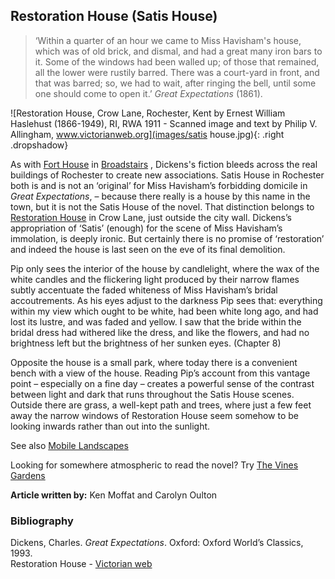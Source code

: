 <param ve-config style="article">

## Restoration House (Satis House)

>‘Within a quarter of an hour we came to Miss Havisham's house, which was of old brick, and dismal, and had a great many iron bars to it. Some of the windows had been walled up; of those that remained, all the lower were rustily barred. There was a court-yard in front, and that was barred; so, we had to wait, after ringing the bell, until some one should come to open it.’ _Great Expectations_ (1861).

![Restoration House, Crow Lane, Rochester, Kent by Ernest William Haslehust (1866-1949), RI, RWA 1911 - Scanned image and text by Philip V. Allingham, www.victorianweb.org](images/satis house.jpg){: .right .dropshadow}

As with [Fort House](/dickens/dickens-fort-house) in [Broadstairs](dickens-broadstairs) , Dickens's fiction bleeds across the real buildings of Rochester to create new associations. Satis House in Rochester both is and is not an ‘original’ for Miss Havisham’s forbidding domicile in _Great Expectations_, – because there really is a house by this name in the town, but it is not the Satis House of the novel. That distinction belongs to [Restoration House](https://www.restorationhouse.co.uk/the-house) in Crow Lane, just outside the city wall. Dickens’s appropriation of ‘Satis’ (enough) for the scene of Miss Havisham’s immolation, is deeply ironic. But certainly there is no promise of ‘restoration’ and indeed the house is last seen on the eve of its final demolition.

Pip only sees the interior of the house by candlelight, where the wax of the white candles and the flickering light produced by their narrow flames subtly accentuate the faded whiteness of Miss Havisham’s bridal accoutrements. As his eyes adjust to the darkness Pip sees that:
everything within my view which ought to be white, had been white long ago, and had lost its lustre, and was faded and yellow. I saw that the bride within the bridal dress had withered like the dress, and like the flowers, and had no brightness left but the brightness of her sunken eyes. (Chapter 8)

Opposite the house is a small park, where today there is a convenient bench with a view of the house. Reading Pip’s account from this vantage point – especially on a fine day – creates a powerful sense of the contrast between light and dark that runs throughout the Satis House scenes. Outside there are grass, a well-kept path and trees, where just a few feet away the narrow windows of Restoration House seem somehow to be looking inwards rather than out into the sunlight.



See also [Mobile Landscapes](dickens/mobile-landscapes)

Looking for somewhere atmospheric to read the novel? Try [The Vines Gardens](https://explorekent.org/activities/the-vines-gardens/)

**Article written by:** Ken Moffat and Carolyn Oulton

### Bibliography

Dickens, Charles. _Great Expectations_. Oxford: Oxford World’s Classics, 1993.   
Restoration House - [Victorian web](http://www.victorianweb.org/painting/haslehust/19.html)
<!--stackedit_data:
eyJoaXN0b3J5IjpbLTIwMjgxODE5MjVdfQ==
-->
